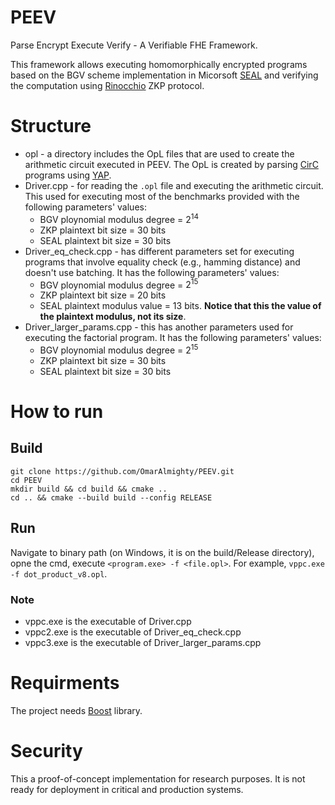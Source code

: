 # PEEV
 Parse Encrypt Execute Verify -  A Verifiable FHE Framework.

This framework allows executing homomorphically encrypted programs based on the BGV scheme implementation in Micorsoft [SEAL](https://github.com/microsoft/SEAL) and verifying the computation using [Rinocchio](https://github.com/zkFHE/ringSNARK/tree/main) ZKP protocol.

# Structure
* opl - a directory includes the OpL files that are used to create the arithmetic circuit executed in PEEV. The OpL is created by parsing [CirC](https://github.com/circify/circ) programs using [YAP](https://github.com/OmarAlmighty/YAP).
* Driver.cpp - for reading the `.opl` file and executing the arithmetic circuit. This used for executing most of the benchmarks provided with the following parameters' values:
    * BGV ploynomial modulus degree = $2^{14}$
    * ZKP plaintext bit size = $30$ bits
    * SEAL plaintext bit size = $30$ bits
* Driver_eq_check.cpp - has different parameters set for executing programs that involve equality check (e.g., hamming distance) and doesn't use batching. It has the following parameters' values:
    * BGV ploynomial modulus degree = $2^{15}$
    * ZKP plaintext bit size = $20$ bits
    * SEAL plaintext modulus value = $13$ bits. **Notice that this the value of the plaintext modulus, not its size**.
* Driver_larger_params.cpp - this has another parameters used for executing the factorial program. It has the following parameters' values:
    * BGV ploynomial modulus degree = $2^{15}$
    * ZKP plaintext bit size = $30$ bits
    * SEAL plaintext bit size = $30$ bits

# How to run
## Build
```
git clone https://github.com/OmarAlmighty/PEEV.git
cd PEEV
mkdir build && cd build && cmake ..
cd .. && cmake --build build --config RELEASE
```
## Run 
Navigate to binary path (on Windows, it is on the build/Release directory), opne the cmd, execute `<program.exe> -f <file.opl>`. For example,
`vppc.exe -f dot_product_v8.opl`. 

### Note
* vppc.exe is the executable of Driver.cpp
* vppc2.exe is the executable of Driver_eq_check.cpp
* vppc3.exe is the executable of Driver_larger_params.cpp

# Requirments
The project needs [Boost](https://www.boost.org/) library.

# Security
This a proof-of-concept implementation for research purposes. It is not ready for deployment in critical and production systems.
